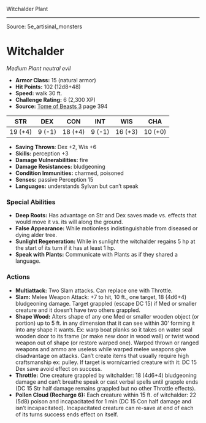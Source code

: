 <MonsterName/>Witchalder</MonsterName>
<CreatureType/>Plant</CreatureType>



---

Source: 5e_artisinal_monsters

# Witchalder

*Medium* *Plant* *neutral evil*

- **Armor Class:** 15 (natural armor)
- **Hit Points:** 102 (12d8+48)
- **Speed:** walk 30 ft.
- **Challenge Rating:** 6 (2,300 XP)
- **Source:** [Tome of Beasts 3](https://koboldpress.com/kpstore/product/tome-of-beasts-3-for-5th-edition/) page 394

| STR | DEX | CON | INT | WIS | CHA |
| --- | --- | --- | --- | --- | --- |
| 19 (+4) | 9 (-1) | 18 (+4) | 9 (-1) | 16 (+3) | 10 (+0) |

- **Saving Throws**: Dex +2, Wis +6
- **Skills:** perception +3
- **Damage Vulnerabilities:** fire
- **Damage Resistances:** bludgeoning
- **Condition Immunities:** charmed, poisoned
- **Senses:** passive Perception 15
- **Languages:** understands Sylvan but can’t speak

### Special Abilities

- **Deep Roots:** Has advantage on Str and Dex saves made vs. effects that would move it vs. its will along the ground.
- **False Appearance:** While motionless indistinguishable from diseased or dying alder tree.
- **Sunlight Regeneration:** While in sunlight the witchalder regains 5 hp at the start of its turn if it has at least 1 hp.
- **Speak with Plants:** Communicate with Plants as if they shared a language.

### Actions

- **Multiattack:** Two Slam attacks. Can replace one with Throttle.
- **Slam:** Melee Weapon Attack: +7 to hit, 10 ft., one target, 18 (4d6+4) bludgeoning damage. Target grappled (escape DC 15) if Med or smaller creature and it doesn’t have two others grappled.
- **Shape Wood:** Alters shape of any one Med or smaller wooden object (or portion) up to 5 ft. in any dimension that it can see within 30' forming it into any shape it wants. Ex: warp boat planks so it takes on water seal wooden door to its frame (or make new door in wood wall) or twist wood weapon out of shape (or restore warped one). Warped thrown or ranged weapons and ammo are useless while warped melee weapons give disadvantage on attacks. Can’t create items that usually require high craftsmanship ex: pulley. If target is worn/carried creature with it: DC 15 Dex save avoid effect on success.
- **Throttle:** One creature grappled by witchalder: 18 (4d6+4) bludgeoning damage and can’t breathe speak or cast verbal spells until grapple ends (DC 15 Str half damage remains grappled but no other Throttle effects).
- **Pollen Cloud (Recharge 6):** Each creature within 15 ft. of witchalder: 22 (5d8) poison and incapacitated for 1 min (DC 15 Con half damage and isn’t incapacitated). Incapacitated creature can re-save at end of each of its turns success ends effect on itself.




